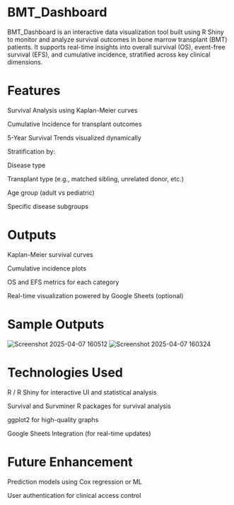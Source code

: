 # BMT_Dashboard
BMT_Dashboard is an interactive data visualization tool built using R Shiny to monitor and analyze survival outcomes in bone marrow transplant (BMT) patients. It supports real-time insights into overall survival (OS), event-free survival (EFS), and cumulative incidence, stratified across key clinical dimensions.

# Features
Survival Analysis using Kaplan-Meier curves

Cumulative Incidence for transplant outcomes

5-Year Survival Trends visualized dynamically

Stratification by:

Disease type

Transplant type (e.g., matched sibling, unrelated donor, etc.)

Age group (adult vs pediatric)

Specific disease subgroups

# Outputs
Kaplan-Meier survival curves

Cumulative incidence plots

OS and EFS metrics for each category

Real-time visualization powered by Google Sheets (optional)

# Sample Outputs
![Screenshot 2025-04-07 160512](https://github.com/user-attachments/assets/95a575c1-6295-439e-a40e-c3b28742f22f)
![Screenshot 2025-04-07 160324](https://github.com/user-attachments/assets/9bd0786a-5cc4-4ca5-9ac3-e263c743c75d)


# Technologies Used
R / R Shiny for interactive UI and statistical analysis

Survival and Survminer R packages for survival analysis

ggplot2 for high-quality graphs

Google Sheets Integration (for real-time updates)

# Future Enhancement

Prediction models using Cox regression or ML

User authentication for clinical access control

